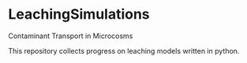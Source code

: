 # LeachingSimulations
Contaminant Transport in Microcosms

This repository collects progress on leaching models written in python.  
